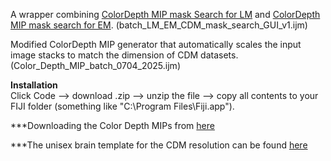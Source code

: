 A wrapper combining [ColorDepth MIP mask Search for LM](https://github.com/JaneliaSciComp/ColorMIP_Mask_Search) and [ColorDepth MIP mask search for EM](https://github.com/JaneliaSciComp/EM_MIP_search). (batch_LM_EM_CDM_mask_search_GUI_v1.ijm)

Modified ColorDepth MIP generator that automatically scales the input image stacks to match the dimension of CDM datasets. (Color_Depth_MIP_batch_0704_2025.ijm)

**Installation**  
Click Code --> download .zip --> unzip the file --> copy all contents to your FIJI folder (something like "C:\Program Files\Fiji.app\").

***Downloading the Color Depth MIPs from [here](https://open.quiltdata.com/b/janelia-flylight-color-depth/tree/Color_Depth_MIPs_For_Download/)


***The unisex brain template for the CDM resolution can be found [here](https://open.quiltdata.com/b/janelia-flylight-color-depth/tree/alignment_templates/JRC2018_UNISEX_20x_HR.nrrd)
